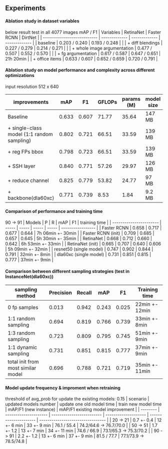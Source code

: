 ## Experiments
#### Ablation study in dataset variables

below result test in all 4077 images
mAP / F1
| Variables                   | RetinaNet     | Faster RCNN   | DirtNet       |
| --------------------------- | ------------- | ------------- | ------------- |
| baseline                    | 0.203 / 0.240 | 0.193 / 0.248 |               |
| + diff blendings            | 0.227 / 0.279 | 0.214 / 0.271 |               |
| + whole image argumentation | 0.477 / 0.507 | 0.552 / 0.570 |               |
| + fg argumentation          | 0.617 / 0.587 | 0.647 / 0.651 | 21h 20min     |
| + office items              | 0.633 / 0.607 | 0.652 / 0.659 | 0.720 / 0.791 |


#### Ablation study on model performance and complexity across different optimizations

input resolution 512 x 640

| improvements                               | mAP   | F1    | GFLOPs | params (M) | model size | infer. time    |
| ------------------------------------------ | ----- | ----- | ------ | ---------- | ---------- | -------------- |
| Baseline                                   | 0.633 | 0.607 | 71.77  | 35.64      | 147 MB     | 0.0471 s / img |
| + single-class model (1:1 random sampling) | 0.802 | 0.721 | 66.51  | 33.59      | 139 MB     | 0.0301 s / img |
| + reg FPs bbox                             | 0.798 | 0.723 | 66.51  | 33.59      | 139 MB     | 0.0301 s / img |
| + SSH layer                                | 0.840 | 0.771 | 57.26  | 29.97      | 126 MB     | 0.0238 s / img |
| + reduce channel                           | 0.825 | 0.779 | 53.82  | 24.77      | 97 MB      | 0.0184 s / img |
| + backbone(dla60xc)                        | 0.771 | 0.739 | 8.53   | 1.84       | 9.2 MB     | 0.0228 s / img |

#### Comparison of performance and training time
90 -> 91
| Models                  | P     | R     | mAP   | F1    | training time     |
| ----------------------- | ----- | ----- | ----- | ----- | ----------------- |
| Faster RCNN             | 0.658 | 0.717 | 0.677 | 0.644 | 7h 06min +- 30min |
| Faster RCNN (init)      | 0.709 | 0.685 | 0.657 | 0.645 | 5h 30min +- 35min |
| RetinaNet               | 0.668 | 0.712 | 0.660 | 0.642 | 6h 53min +- 33min |
| RetinaNet (init)        | 0.665 | 0.707 | 0.640 | 0.606 | 5h 09min +- 32min |
| resnet50 (single model) | 0.747 | 0.902 | 0.844 | 0.791 | 32min +- 8min     |
| dla60xc (single model)  | 0.731 | 0.851 | 0.815 | 0.777 | 37min +- 9min     |


#### Comparison between different sampling strategies (test in InstanceNet(dla60xc))

| sampling method                    | Precision | Recall | mAP   | F1    | Training time  |
| ---------------------------------- | --------- | ------ | ----- | ----- | -------------- |
| 0 fp samples                       | 0.013     | 0.942  | 0.243 | 0.025 | 22min +- 12min |
| 1:1 random sampling                | 0.694     | 0.819  | 0.766 | 0.739 | 33min +- 8min  |
| 1:3 random sampling                | 0.723     | 0.809  | 0.795 | 0.745 | 51min +- 9min  |
| 1:1 dynamic sampling               | 0.731     | 0.851  | 0.815 | 0.777 | 37min +- 9min  |
| total init from most similar model | 0.696     | 0.788  | 0.721 | 0.719 | 35min +- 11min |


#### Model update frequency & improment when retraining
threshold of avg_prob for update the existing models: 0.15
| scenario | updated models number | update one old model time | train new model time | mAP/F1 (new instance) | mAP/F1 existing model improvement |
| -------- | --------------------- | ------------------------- | -------------------- | --------------------- | --------------------------------- |
| 20 -> 21 | 0.7 +- 0.4            | 12 +- 6 min               | 33 +- 9 min          | 76.1 / 55.4           | 74.2/64.6 -> 76.7/70.0            |
| 50 -> 51 | 1.7 +- 1.2            | 13 +- 7 min               | 34 +- 11 min         | 74.6 / 66.9           | 73.1/65.3 -> 75.3/70.2            |
| 90 -> 91 | 2.2 +- 1.2            | 13 +- 6 min               | 37 +- 9 min          | 81.5 / 77.7           | 77.1/73.9 -> 78.5/74.8            |

